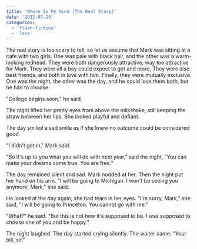```yaml
---
title: 'Where Is My Mind (The Real Story)'
date: '2012-07-29'
categories:
  - 'flash-fiction'
  - 'love'
---
```


The real story is too scary to tell, so let us assume that Mark was sitting at a
cafe with two girls. One was pale with black hair, and the other was a
warm-looking redhead. They were both dangerously attractive, way too attractive
for Mark. They were all a boy could expect to get and more. They were also best
friends, and both in love with him. Finally, they were mutually exclusive. One
was the night, the other was the day, and he could love them both, but he had to
choose.

<!-- truncate -->

"College begins soon," he said.

The night lifted her pretty eyes from above the milkshake, still keeping the
straw between her lips. She looked playful and defiant.

The day smiled a sad smile as if she knew no outcome could be considered good.

"I didn't get in," Mark said.

"So it's up to you what you will do with next year," said the night, "You can
make your dreams come true. You are free."

The day remained silent and sad. Mark nodded at her. Then the night put her hand
on his arm. "I will be going to Michigan. I won't be seeing you anymore, Mark,"
she said.

He looked at the day again, she had tears in her eyes. "I'm sorry, Mark," she
said, "I will be going to Princeton. You cannot go with me."

"What?" he said. "But this is not how it's supposed to be. I was supposed to
choose one of you and be happy."

The night laughed. The day started crying silently. The waiter came: "Your bill,
sir."
